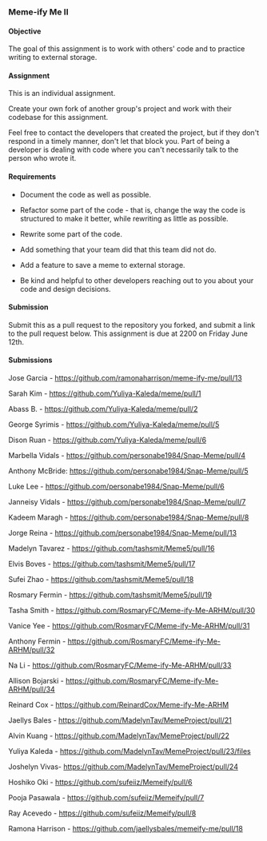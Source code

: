 ### Meme-ify Me II

#### Objective

The goal of this assignment is to work with others' code and to practice writing to external storage.

#### Assignment

This is an individual assignment.

Create your own fork of another group's project and work with their codebase for this assignment.

Feel free to contact the developers that created the project, but if they don't respond in a timely manner,
don't let that block you. Part of being a developer is dealing with code where you can't necessarily talk
to the person who wrote it.

#### Requirements

* Document the code as well as possible.

* Refactor some part of the code - that is, change the way the code is structured to make it better, while
rewriting as little as possible.

* Rewrite some part of the code.

* Add something that your team did that this team did not do.

* Add a feature to save a meme to external storage.

* Be kind and helpful to other developers reaching out to you about your code and design decisions.

#### Submission

Submit this as a pull request to the repository you forked, and submit a link to the pull request below. This assignment is due at 2200 on Friday June 12th.

#### Submissions

Jose Garcia - https://github.com/ramonaharrison/meme-ify-me/pull/13

Sarah Kim - https://github.com/Yuliya-Kaleda/meme/pull/1

Abass B. - https://github.com/Yuliya-Kaleda/meme/pull/2

George Syrimis - https://github.com/Yuliya-Kaleda/meme/pull/5

Dison Ruan - https://github.com/Yuliya-Kaleda/meme/pull/6

Marbella Vidals - https://github.com/personabe1984/Snap-Meme/pull/4

Anthony McBride: https://github.com/personabe1984/Snap-Meme/pull/5

Luke Lee  - https://github.com/personabe1984/Snap-Meme/pull/6

Janneisy Vidals - https://github.com/personabe1984/Snap-Meme/pull/7

Kadeem Maragh - https://github.com/personabe1984/Snap-Meme/pull/8

Jorge Reina - https://github.com/personabe1984/Snap-Meme/pull/13

Madelyn Tavarez - https://github.com/tashsmit/Meme5/pull/16

Elvis Boves - https://github.com/tashsmit/Meme5/pull/17

Sufei Zhao - https://github.com/tashsmit/Meme5/pull/18

Rosmary Fermin - https://github.com/tashsmit/Meme5/pull/19

Tasha Smith - https://github.com/RosmaryFC/Meme-ify-Me-ARHM/pull/30

Vanice Yee - https://github.com/RosmaryFC/Meme-ify-Me-ARHM/pull/31

Anthony Fermin - https://github.com/RosmaryFC/Meme-ify-Me-ARHM/pull/32

Na Li - https://github.com/RosmaryFC/Meme-ify-Me-ARHM/pull/33

Allison Bojarski - https://github.com/RosmaryFC/Meme-ify-Me-ARHM/pull/34

Reinard Cox - https://github.com/ReinardCox/Meme-ify-Me-ARHM

Jaellys Bales - https://github.com/MadelynTav/MemeProject/pull/21

Alvin Kuang - https://github.com/MadelynTav/MemeProject/pull/22

Yuliya Kaleda - https://github.com/MadelynTav/MemeProject/pull/23/files

Joshelyn Vivas- https://github.com/MadelynTav/MemeProject/pull/24

Hoshiko Oki - https://github.com/sufeiiz/Memeify/pull/6

Pooja Pasawala - https://github.com/sufeiiz/Memeify/pull/7

Ray Acevedo - https://github.com/sufeiiz/Memeify/pull/8

Ramona Harrison - https://github.com/jaellysbales/memeify-me/pull/18
